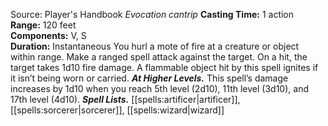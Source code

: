 Source: Player's Handbook
*Evocation cantrip*
**Casting Time:** 1 action  
**Range:** 120 feet  
**Components:** V, S  
**Duration:** Instantaneous
You hurl a mote of fire at a creature or object within range. Make a ranged spell attack against the target. On a hit, the target takes 1d10 fire damage. A flammable object hit by this spell ignites if it isn’t being worn or carried.
***At Higher Levels.*** This spell’s damage increases by 1d10 when you reach 5th level (2d10), 11th level (3d10), and 17th level (4d10).
***Spell Lists.*** [[spells:artificer|artificer]], [[spells:sorcerer|sorcerer]], [[spells:wizard|wizard]]